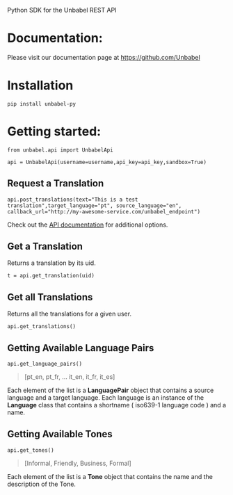Python SDK for the Unbabel REST API


Documentation:
=============

Please visit our documentation page at https://github.com/Unbabel



Installation
============

`pip install unbabel-py`


Getting started:
================

`from unbabel.api import UnbabelApi`

`api = UnbabelApi(username=username,api_key=api_key,sandbox=True)`

## Request a Translation

`api.post_translations(text="This is a test translation",target_language="pt",
                       source_language="en", 
                       callback_url="http://my-awesome-service.com/unbabel_endpoint")`

Check out the [API documentation](https://github.com/Unbabel/unbabel_api#translation) for additional options.

## Get a Translation

Returns a translation by its uid.

`t = api.get_translation(uid)` 



## Get all Translations

Returns all the translations for a given user.

`api.get_translations()`



## Getting Available Language Pairs 

`api.get_language_pairs()`

> [pt_en,
  pt_fr,
  ... 
  it_en,
  it_fr,
  it_es]
  
  Each element of the list is a **LanguagePair** object that contains a source language and a target language. Each language is an instance of the **Language** class that contains a shortname ( iso639-1 language code ) and a name. 

## Getting Available Tones

`api.get_tones()`

> [Informal, Friendly, Business, Formal]

Each element of the list is a **Tone** object that contains the name and the description of the Tone.
